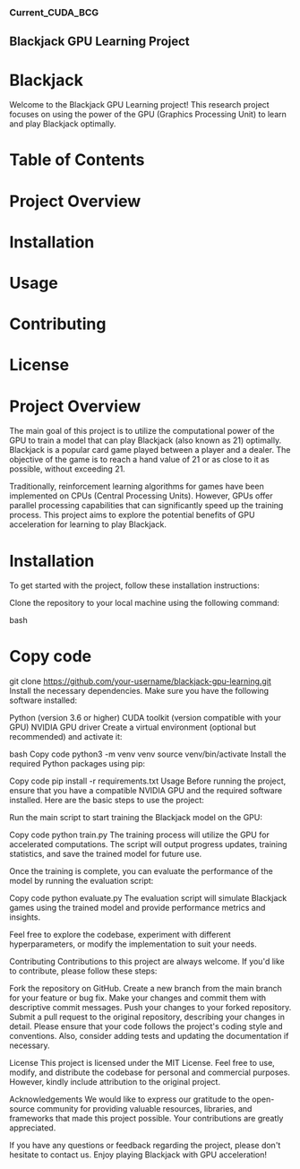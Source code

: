 ### Current_CUDA_BCG

## Blackjack GPU Learning Project
# Blackjack

Welcome to the Blackjack GPU Learning project! This research project focuses on using the power of the GPU (Graphics Processing Unit) to learn and play Blackjack optimally.

# Table of Contents
# Project Overview
# Installation
# Usage
# Contributing
# License
# Project Overview
The main goal of this project is to utilize the computational power of the GPU to train a model that can play Blackjack (also known as 21) optimally. Blackjack is a popular card game played between a player and a dealer. The objective of the game is to reach a hand value of 21 or as close to it as possible, without exceeding 21.

Traditionally, reinforcement learning algorithms for games have been implemented on CPUs (Central Processing Units). However, GPUs offer parallel processing capabilities that can significantly speed up the training process. This project aims to explore the potential benefits of GPU acceleration for learning to play Blackjack.

# Installation
To get started with the project, follow these installation instructions:

Clone the repository to your local machine using the following command:

bash
# Copy code
git clone https://github.com/your-username/blackjack-gpu-learning.git
Install the necessary dependencies. Make sure you have the following software installed:

Python (version 3.6 or higher)
CUDA toolkit (version compatible with your GPU)
NVIDIA GPU driver
Create a virtual environment (optional but recommended) and activate it:

bash
Copy code
python3 -m venv venv
source venv/bin/activate
Install the required Python packages using pip:

Copy code
pip install -r requirements.txt
Usage
Before running the project, ensure that you have a compatible NVIDIA GPU and the required software installed. Here are the basic steps to use the project:

Run the main script to start training the Blackjack model on the GPU:

Copy code
python train.py
The training process will utilize the GPU for accelerated computations. The script will output progress updates, training statistics, and save the trained model for future use.

Once the training is complete, you can evaluate the performance of the model by running the evaluation script:

Copy code
python evaluate.py
The evaluation script will simulate Blackjack games using the trained model and provide performance metrics and insights.

Feel free to explore the codebase, experiment with different hyperparameters, or modify the implementation to suit your needs.

Contributing
Contributions to this project are always welcome. If you'd like to contribute, please follow these steps:

Fork the repository on GitHub.
Create a new branch from the main branch for your feature or bug fix.
Make your changes and commit them with descriptive commit messages.
Push your changes to your forked repository.
Submit a pull request to the original repository, describing your changes in detail.
Please ensure that your code follows the project's coding style and conventions. Also, consider adding tests and updating the documentation if necessary.

License
This project is licensed under the MIT License. Feel free to use, modify, and distribute the codebase for personal and commercial purposes. However, kindly include attribution to the original project.

Acknowledgements
We would like to express our gratitude to the open-source community for providing valuable resources, libraries, and frameworks that made this project possible. Your contributions are greatly appreciated.

If you have any questions or feedback regarding the project, please don't hesitate to contact us. Enjoy playing Blackjack with GPU acceleration!
